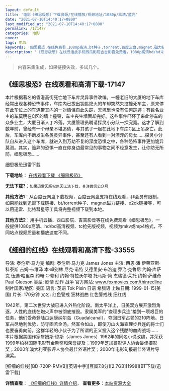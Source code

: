 ```yaml
---
layout: default
title: '电影《细思极恐》下载资源/在线播放/视频地址/1080p/高清/蓝光'
date: "2021-07-10T14:40:17+0800"
last_modified_at: "2021-07-10T14:40:17+0800"
permalink: /17147/
categories: 电影
cover:
tags: 电影
keywords: '细思极恐,在线免费看,1080p高清,bt种子,torrent,百度云盘,magnet,磁力链,迅雷下载资源'
description: '《细思极恐》在线云播放手机西瓜影院吉吉影音免费看，1080p高清bd/hd未删减完整版和tc抢先枪版，mkv/mp4格式，附带bt/torrent种子、magnet/磁力链、百度云盘、网盘资源迅雷下载链接'
---
```


>内容采集生成，如果链接失效，多试几个。


## 《细思极恐》在线观看和高清下载-17147

本片根据著名的香港高街死亡地下车库灵异事件改编。一幢老旧的大厦的地下车库经常出现各种恐怖事件，车库内已拔出钥匙熄火的车却突然失控撞死车主，原来停在此车位上的车连带其内的一对情侣自此失踪，天坑里也没有任何踪迹；有数名业主的车莫明在C区的墙上撞毁，车主丧生墙面却完好。这些事件吓坏了来此停车的众多业主，大厦日渐人丁冷落。大厦管理员聘请探灵小分队一探究竟。这才了解到数年前，曾经有一个母亲不堪追债，与其孩子一起在此地下车库C区上吊身亡。此后，车库内不断发生各类灵异事件，甚至还有人看到一对漂浮的母女……探灵小分队自从进入这个车库，就进入到万劫不复的深度恐惧之中，各种恐怖事件更加诡异莫测。其实，诡异的恐惧一直在你身边最常见的事物之间不经意发生，让你防无所防，细思极恐……


细思极恐迅雷下载

**下载地址**： [在线观看下载 《细思极恐》](https://www.993dy.com//vod-detail-id-31038.html) 


**无法下载?**：`如果迅雷因版权原因无法下载，关注微信公众号 `

**其他方法1**：从百度云网盘下载视频，百度云网盘支持在线观看，非会员有限制，如果能找到迅雷下载链接、bt/torrent种子、magnet磁力链接、e2dk链接等，可以用迅雷、比特彗星等工具将完整视频下载到本地。

**其他方法2**：用手机云播、西瓜影院、吉吉影音等在线免费观看《细思极恐》，一般提供1080p高清、hd/bd高清视频、tc抢先版视频，视频为mkv或mp4格式，不同站点视频质量和播放速度不同。


## 《细细的红线》在线观看和高清下载-33555

导演: 泰伦斯·马力克 编剧: 泰伦斯·马力克 James Jones 主演: 西恩·潘 伊莱亚斯·科泰斯 吉姆·卡维泽 本·卓别林 尼克·诺特 艾德里安·布洛迪 乔治·克鲁尼 约翰·库萨克 伍迪·哈里森 约翰·C·赖利 约翰·特拉沃尔塔 托马斯·简 杰瑞德·莱托 约翰·萨维奇 Paul Gleeson 类型: 剧情 动作 战争 官方网站: www.foxmovies.com/thinredline 制片国家/地区: 美国 语言: 英语 Tok Pisin 日语 希腊语 上映日期: 1999-01-15(美国) 片长: 170分钟 又名: 红色警戒 狂林战曲 红色警戒线 细红线

1942年，第二次世界大战已进入外热化阶段。南太平洋上，日美双方展开激烈角逐，人性的底线在炮火声中被彻底摧毁。隶属美军的“查理步兵连”接到一项艰巨的任务，他们受命登陆瓜达康纳尔岛（Guadalcanal），夺回日军占领的210阵地。日军占尽地利优势，防守固若金汤。然军令如山，即使刀山火海查理步兵连的将士们也要奋勇向前。这群年轻的小伙子为了所谓的正义投入这个残酷的血肉战场…… 本片根据美国作家詹姆斯·琼斯（James Jones）1962年的同名小说改编，并荣获1999年柏林国际电影节金熊奖和荣誉提及；1999年芝加哥影评人协会最佳摄影奖；2000年澳大利亚影评人协会最佳外语片奖；2000年电影旬报最佳外语片导演奖。


[细细的红线][BD-720P-RMVB][英语中字][豆瓣7.8分][2.7GB][1998][BT下载/迅雷下载]

**详情查看**： [《细细的红线》详情介绍](/movie/33555/)， **查看更多**：[本站资源大全](/movie/t/all/)


